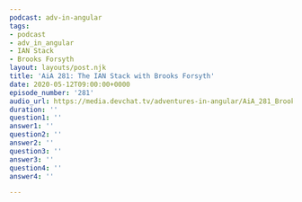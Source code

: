 ```yaml
---
podcast: adv-in-angular
tags:
- podcast
- adv_in_angular
- IAN Stack
- Brooks Forsyth
layout: layouts/post.njk
title: 'AiA 281: The IAN Stack with Brooks Forsyth'
date: 2020-05-12T09:00:00+0000
episode_number: '281'
audio_url: https://media.devchat.tv/adventures-in-angular/AiA_281_Brooks_Forsyth.mp3
duration: ''
question1: ''
answer1: ''
question2: ''
answer2: ''
question3: ''
answer3: ''
question4: ''
answer4: ''

---
```

